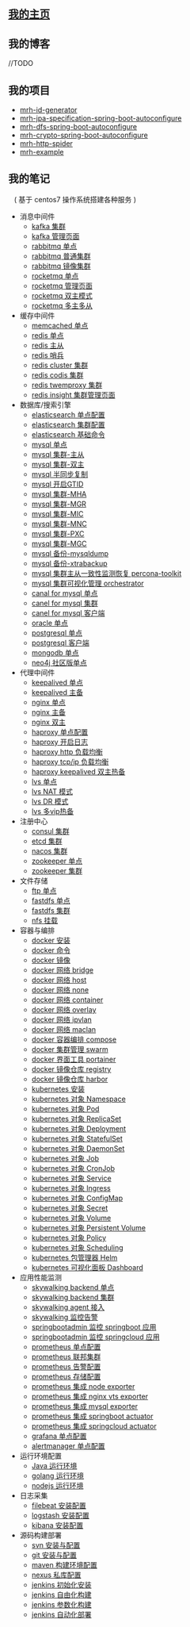 
## [我的主页](https://zfhlm.github.io)

## 我的博客

  //TODO

## 我的项目

  * [mrh-id-generator](https://github.com/zfhlm/mrh-id-generator)
  * [mrh-jpa-specification-spring-boot-autoconfigure](https://github.com/zfhlm/mrh-jpa-specification-spring-boot-autoconfigure)
  * [mrh-dfs-spring-boot-autoconfigure](https://github.com/zfhlm/mrh-dfs-spring-boot-autoconfigure)
  * [mrh-crypto-spring-boot-autoconfigure](https://github.com/zfhlm/mrh-crypto-spring-boot-autoconfigure)
  * [mrh-http-spider](https://github.com/zfhlm/mrh-http-spider)
  * [mrh-example](https://github.com/zfhlm/mrh-example)

## 我的笔记

&nbsp;&nbsp; ( 基于 centos7 操作系统搭建各种服务 )

  * 消息中间件
    * [kafka 集群](https://github.com/zfhlm/zfhlm.github.io/blob/main/document/mq/kafka/Part1%20%E9%9B%86%E7%BE%A4%E9%85%8D%E7%BD%AE.md)
    * [kafka 管理页面](https://github.com/zfhlm/zfhlm.github.io/blob/main/document/mq/kafka/Part2%20%E7%95%8C%E9%9D%A2%E5%8C%96%E7%AE%A1%E7%90%86cmak.md)
    * [rabbitmq 单点](https://github.com/zfhlm/zfhlm.github.io/blob/main/document/mq/rabbitmq/Part1%20%E5%8D%95%E7%82%B9%E9%85%8D%E7%BD%AE.md)
    * [rabbitmq 普通集群](https://github.com/zfhlm/zfhlm.github.io/blob/main/document/mq/rabbitmq/Part2%20%E6%99%AE%E9%80%9A%E9%9B%86%E7%BE%A4.md)
    * [rabbitmq 镜像集群](https://github.com/zfhlm/zfhlm.github.io/blob/main/document/mq/rabbitmq/Part3%20%E9%95%9C%E5%83%8F%E9%9B%86%E7%BE%A4.md)
    * [rocketmq 单点](https://github.com/zfhlm/zfhlm.github.io/blob/main/document/mq/rocketmq/Part1%20%E5%8D%95%E7%82%B9%E9%85%8D%E7%BD%AE.md)
    * [rocketmq 管理页面](https://github.com/zfhlm/zfhlm.github.io/blob/main/document/mq/rocketmq/Part2%20%E6%8E%A7%E5%88%B6%E5%8F%B0%E7%95%8C%E9%9D%A2.md)
    * [rocketmq 双主模式](https://github.com/zfhlm/zfhlm.github.io/blob/main/document/mq/rocketmq/Part3%20%E9%9B%86%E7%BE%A4%E4%B9%8B%E5%8F%8C%E4%B8%BB%E6%A8%A1%E5%BC%8F.md)
    * [rocketmq 多主多从](https://github.com/zfhlm/zfhlm.github.io/blob/main/document/mq/rocketmq/Part4%20%E9%9B%86%E7%BE%A4%E4%B9%8B%E5%A4%9A%E4%B8%BB%E5%A4%9A%E4%BB%8E.md)
  * 缓存中间件
    * [memcached 单点](https://github.com/zfhlm/zfhlm.github.io/blob/main/document/cache/memcached/Part1%20%E5%8D%95%E7%82%B9%E9%85%8D%E7%BD%AE.md)
    * [redis 单点](https://github.com/zfhlm/zfhlm.github.io/blob/main/document/cache/redis/Part1%20%E5%8D%95%E7%82%B9%E9%85%8D%E7%BD%AE.md)
    * [redis 主从](https://github.com/zfhlm/zfhlm.github.io/blob/main/document/cache/redis/Part2%20%E9%9B%86%E7%BE%A4%E4%B9%8B%E4%B8%BB%E4%BB%8E%E5%A4%8D%E5%88%B6.md)
    * [redis 哨兵](https://github.com/zfhlm/zfhlm.github.io/blob/main/document/cache/redis/Part3%20%E9%9B%86%E7%BE%A4%E4%B9%8B%E5%93%A8%E5%85%B5%E6%A8%A1%E5%BC%8F.md)
    * [redis cluster 集群](https://github.com/zfhlm/zfhlm.github.io/blob/main/document/cache/redis/Part4%20%E9%9B%86%E7%BE%A4%E4%B9%8BRedis-Cluster.md)
    * [redis codis 集群](https://github.com/zfhlm/zfhlm.github.io/blob/main/document/cache/redis/Part5%20%E9%9B%86%E7%BE%A4%E4%B9%8BCodis.md)
    * [redis twemproxy 集群](https://github.com/zfhlm/zfhlm.github.io/blob/main/document/cache/redis/Part6%20%E9%9B%86%E7%BE%A4%E4%B9%8BTwemproxy.md)
    * [redis insight 集群管理页面](https://github.com/zfhlm/zfhlm.github.io/blob/main/document/cache/redis/Part7%20%E9%9B%86%E7%BE%A4%E7%AE%A1%E7%90%86%E5%B7%A5%E5%85%B7redisinsight.md)
  * 数据库/搜索引擎
    * [elasticsearch 单点配置](https://github.com/zfhlm/zfhlm.github.io/blob/main/document/storage/elastic/Part1%20%E5%8D%95%E7%82%B9%E9%85%8D%E7%BD%AEelasticsearch.md)
    * [elasticsearch 集群配置](https://github.com/zfhlm/zfhlm.github.io/blob/main/document/storage/elastic/Part2%20%E9%9B%86%E7%BE%A4%E9%85%8D%E7%BD%AEelasticsearch.md)
    * [elasticsearch 基础命令](https://github.com/zfhlm/zfhlm.github.io/blob/main/document/storage/elastic/Part3%20%E5%9F%BA%E6%9C%AC%E6%93%8D%E4%BD%9Celasticsearch.md)
    * [mysql 单点](https://github.com/zfhlm/zfhlm.github.io/blob/main/document/storage/mysql/Part01%20%E5%8D%95%E7%82%B9%E9%85%8D%E7%BD%AE.md)
    * [mysql 集群-主从](https://github.com/zfhlm/zfhlm.github.io/blob/main/document/storage/mysql/Part02%20%E9%9B%86%E7%BE%A4%E5%9F%BA%E7%A1%80%E4%B8%BB%E4%BB%8E%E6%A8%A1%E5%BC%8F.md)
    * [mysql 集群-双主](https://github.com/zfhlm/zfhlm.github.io/blob/main/document/storage/mysql/Part03%20%E9%9B%86%E7%BE%A4%E5%9F%BA%E7%A1%80%E5%8F%8C%E4%B8%BB%E6%A8%A1%E5%BC%8F.md)
    * [mysql 半同步复制](https://github.com/zfhlm/zfhlm.github.io/blob/main/document/storage/mysql/Part04%20%E9%9B%86%E7%BE%A4%E5%9F%BA%E7%A1%80%E5%BC%82%E6%AD%A5%E5%92%8C%E5%8D%8A%E5%90%8C%E6%AD%A5%E5%A4%8D%E5%88%B6.md)
    * [mysql 开启GTID](https://github.com/zfhlm/zfhlm.github.io/blob/main/document/storage/mysql/Part05%20%E9%9B%86%E7%BE%A4%E5%9F%BA%E7%A1%80binlog%E5%81%8F%E7%A7%BB%E9%87%8F%E5%92%8CGTID.md)
    * [mysql 集群-MHA](https://github.com/zfhlm/zfhlm.github.io/blob/main/document/storage/mysql/Part06%20%E9%9B%86%E7%BE%A4%E6%96%B9%E6%A1%88%E4%B8%BB%E4%BB%8EMHA.md)
    * [mysql 集群-MGR](https://github.com/zfhlm/zfhlm.github.io/blob/main/document/storage/mysql/Part07%20%E9%9B%86%E7%BE%A4%E6%96%B9%E6%A1%88%E4%B8%BB%E4%BB%8EMGR.md)
    * [mysql 集群-MIC](https://github.com/zfhlm/zfhlm.github.io/blob/main/document/storage/mysql/Part08%20%E9%9B%86%E7%BE%A4%E6%96%B9%E6%A1%88%E4%B8%BB%E4%BB%8EMIC.md)
    * [mysql 集群-MNC](https://github.com/zfhlm/zfhlm.github.io/blob/main/document/storage/mysql/Part09%20%E9%9B%86%E7%BE%A4%E6%96%B9%E6%A1%88%E5%88%86%E5%B8%83%E5%BC%8F%E6%9E%B6%E6%9E%84MNC.md)
    * [mysql 集群-PXC](https://github.com/zfhlm/zfhlm.github.io/blob/main/document/storage/mysql/Part10%20%E9%9B%86%E7%BE%A4%E6%96%B9%E6%A1%88%E5%A4%9A%E4%B8%BBPXC.md)
    * [mysql 集群-MGC](https://github.com/zfhlm/zfhlm.github.io/blob/main/document/storage/mysql/Part11%20%E9%9B%86%E7%BE%A4%E6%96%B9%E6%A1%88%E5%A4%9A%E4%B8%BBMGC.md)
    * [mysql 备份-mysqldump](https://github.com/zfhlm/zfhlm.github.io/blob/main/document/storage/mysql/Part12%20%E5%A4%87%E4%BB%BD%E4%B9%8Bmysqldump.md)
    * [mysql 备份-xtrabackup](https://github.com/zfhlm/zfhlm.github.io/blob/main/document/storage/mysql/Part13%20%E5%A4%87%E4%BB%BD%E4%B9%8Bxtrabackup.md)
    * [mysql 集群主从一致性监测恢复 percona-toolkit](#)
    * [mysql 集群可视化管理 orchestrator](#)
    * [canal for mysql 单点](https://github.com/zfhlm/zfhlm.github.io/blob/main/document/storage/canal/Part1%20%E5%8D%95%E7%82%B9%E9%85%8D%E7%BD%AEcanal.md)
    * [canel for mysql 集群](https://github.com/zfhlm/zfhlm.github.io/blob/main/document/storage/canal/Part2%20%E9%9B%86%E7%BE%A4%E9%85%8D%E7%BD%AEcanal.md)
    * [canel for mysql 客户端](https://github.com/zfhlm/zfhlm.github.io/blob/main/document/storage/canal/Part3%20%E5%AE%A2%E6%88%B7%E7%AB%AF%E8%BF%9E%E6%8E%A5canal.md)
    * [oracle 单点](https://github.com/zfhlm/zfhlm.github.io/blob/main/document/storage/oracle/Part1%20%E5%AE%89%E8%A3%85oracle.md)
    * [postgresql 单点](https://github.com/zfhlm/zfhlm.github.io/blob/main/document/storage/postgresql/Part01%20%E5%8D%95%E7%82%B9%E9%85%8D%E7%BD%AE.md)
    * [postgresql 客户端](https://github.com/zfhlm/zfhlm.github.io/blob/main/document/storage/postgresql/Part02%20%E5%AE%A2%E6%88%B7%E7%AB%AF%E5%B7%A5%E5%85%B7.md)
    * [mongodb 单点](https://github.com/zfhlm/zfhlm.github.io/blob/main/document/storage/mongodb/Part1%20%E5%8D%95%E7%82%B9%E5%AE%89%E8%A3%85mongodb.md)
    * [neo4j 社区版单点](https://github.com/zfhlm/zfhlm.github.io/blob/main/document/storage/neo4j/Part1%20%E5%AE%89%E8%A3%85%E7%A4%BE%E5%8C%BA%E7%89%88neo4j.md)
  * 代理中间件
    * [keepalived 单点](https://github.com/zfhlm/zfhlm.github.io/blob/main/document/proxy/keepalived/Part1%20%E5%8D%95%E7%82%B9%E9%85%8D%E7%BD%AE.md)
    * [keepalived 主备](https://github.com/zfhlm/zfhlm.github.io/blob/main/document/proxy/keepalived/Part2%20%E4%B8%BB%E5%A4%87%E9%85%8D%E7%BD%AE.md)
    * [nginx 单点](https://github.com/zfhlm/zfhlm.github.io/blob/main/document/proxy/nginx/Part1%20%E5%8D%95%E7%82%B9%E9%85%8D%E7%BD%AE.md)
    * [nginx 主备](https://github.com/zfhlm/zfhlm.github.io/blob/main/document/proxy/nginx/Part2%20%E4%B8%BB%E5%A4%87%E6%A8%A1%E5%BC%8F(keepalived).md)
    * [nginx 双主](https://github.com/zfhlm/zfhlm.github.io/blob/main/document/proxy/nginx/Part3%20%E5%8F%8C%E4%B8%BB%E6%A8%A1%E5%BC%8F(keepalived).md)
    * [haproxy 单点配置](https://github.com/zfhlm/zfhlm.github.io/blob/main/document/proxy/haproxy/Part1%20%E5%8D%95%E7%82%B9%E9%85%8D%E7%BD%AE.md)
    * [haproxy 开启日志](https://github.com/zfhlm/zfhlm.github.io/blob/main/document/proxy/haproxy/Part2%20%E5%BC%80%E5%90%AF%E6%97%A5%E5%BF%97.md)
    * [haproxy http 负载均衡](https://github.com/zfhlm/zfhlm.github.io/blob/main/document/proxy/haproxy/Part3%20%E4%B8%83%E5%B1%82http%E8%B4%9F%E8%BD%BD%E5%9D%87%E8%A1%A1.md)
    * [haproxy tcp/ip 负载均衡](https://github.com/zfhlm/zfhlm.github.io/blob/main/document/proxy/haproxy/Part4%20%E5%9B%9B%E5%B1%82tcp%E8%B4%9F%E8%BD%BD%E5%9D%87%E8%A1%A1.md)
    * [haproxy keepalived 双主热备](https://github.com/zfhlm/zfhlm.github.io/blob/main/document/proxy/haproxy/Part5%20%E5%8F%8C%E4%B8%BB%E7%83%AD%E5%A4%87(keepalived).md)
    * [lvs 单点](https://github.com/zfhlm/zfhlm.github.io/blob/main/document/proxy/lvs/Part1%20%E5%8D%95%E7%82%B9%E9%85%8D%E7%BD%AE.md)
    * [lvs NAT 模式](https://github.com/zfhlm/zfhlm.github.io/blob/main/document/proxy/lvs/Part2%20NAT%E6%A8%A1%E5%BC%8F.md)
    * [lvs DR 模式](https://github.com/zfhlm/zfhlm.github.io/blob/main/document/proxy/lvs/Part3%20DR%E6%A8%A1%E5%BC%8F.md)
    * [lvs 多vip热备](https://github.com/zfhlm/zfhlm.github.io/blob/main/document/proxy/lvs/Part4%20%E5%A4%9AVIP%E7%83%AD%E5%A4%87(keepalived).md)
  * 注册中心
    * [consul 集群](https://github.com/zfhlm/zfhlm.github.io/blob/main/document/registry/consul/Part1%20%E6%90%AD%E5%BB%BAconsul%E9%9B%86%E7%BE%A4.md)
    * [etcd 集群](https://github.com/zfhlm/zfhlm.github.io/blob/main/document/registry/etcd/Part1%20%E6%90%AD%E5%BB%BAetcd%E9%9B%86%E7%BE%A4.md)
    * [nacos 集群](https://github.com/zfhlm/zfhlm.github.io/blob/main/document/registry/nacos/Part1%20%E5%AE%89%E8%A3%85nacos.md)
    * [zookeeper 单点](https://github.com/zfhlm/zfhlm.github.io/blob/main/document/registry/zookeeper/Part1%20%E5%8D%95%E7%82%B9%E9%85%8D%E7%BD%AE.md)
    * [zookeeper 集群](https://github.com/zfhlm/zfhlm.github.io/blob/main/document/registry/zookeeper/Part2%20%E9%9B%86%E7%BE%A4%E9%85%8D%E7%BD%AE.md)
  * 文件存储
    * [ftp 单点](https://github.com/zfhlm/zfhlm.github.io/blob/main/document/fs/ftp/Part1%20%E5%AE%89%E8%A3%85ftp.md)
    * [fastdfs 单点](https://github.com/zfhlm/zfhlm.github.io/blob/main/document/fs/fastdfs/Part1%20%E5%8D%95%E7%82%B9%E9%85%8D%E7%BD%AE.md)
    * [fastdfs 集群](https://github.com/zfhlm/zfhlm.github.io/blob/main/document/fs/fastdfs/Part2%20%E9%9B%86%E7%BE%A4%E9%85%8D%E7%BD%AE.md)
    * [nfs 挂载](https://github.com/zfhlm/zfhlm.github.io/blob/main/document/fs/nfs/Part1%20%E7%BD%91%E7%BB%9C%E6%96%87%E4%BB%B6%E7%B3%BB%E7%BB%9Fnfs.md)
  * 容器与编排
    * [docker 安装](https://github.com/zfhlm/zfhlm.github.io/blob/main/document/container/docker/Part01%20docker%E5%AE%89%E8%A3%85.md)
    * [docker 命令](https://github.com/zfhlm/zfhlm.github.io/blob/main/document/container/docker/Part02%20docker%E5%91%BD%E4%BB%A4.md)
    * [docker 镜像](https://github.com/zfhlm/zfhlm.github.io/blob/main/document/container/docker/Part04%20docker%E9%95%9C%E5%83%8F.md)
    * [docker 网络 bridge](https://github.com/zfhlm/zfhlm.github.io/blob/main/document/container/docker/Part05%20bridge%20networks.md)
    * [docker 网络 host](https://github.com/zfhlm/zfhlm.github.io/blob/main/document/container/docker/Part06%20host%20networks.md)
    * [docker 网络 none](https://github.com/zfhlm/zfhlm.github.io/blob/main/document/container/docker/Part07%20none%20networks.md)
    * [docker 网络 container](https://github.com/zfhlm/zfhlm.github.io/blob/main/document/container/docker/Part08%20container%20networks.md)
    * [docker 网络 overlay](https://github.com/zfhlm/zfhlm.github.io/blob/main/document/container/docker/Part09%20overlay%20networks.md)
    * [docker 网络 ipvlan](https://github.com/zfhlm/zfhlm.github.io/blob/main/document/container/docker/Part10%20ipvlan%20networks.md)
    * [docker 网络 maclan](https://github.com/zfhlm/zfhlm.github.io/blob/main/document/container/docker/Part11%20macvlan%20networks.md)
    * [docker 容器编排 compose](https://github.com/zfhlm/zfhlm.github.io/blob/main/document/container/docker/Part12%20docker%20compose.md)
    * [docker 集群管理 swarm](https://github.com/zfhlm/zfhlm.github.io/blob/main/document/container/docker/Part13%20docker%20swarm.md)
    * [docker 界面工具 portainer](https://github.com/zfhlm/zfhlm.github.io/blob/main/document/container/docker/Part14%20CE%20Portainer.md)
    * [docker 镜像仓库 registry](https://github.com/zfhlm/zfhlm.github.io/blob/main/document/container/docker/Part03%20registry%E5%AE%89%E8%A3%85.md)
    * [docker 镜像仓库 harbor](https://github.com/zfhlm/zfhlm.github.io/blob/main/document/container/docker/Part15%20harbor%E5%AE%89%E8%A3%85.md)
    * [kubernetes 安装](https://github.com/zfhlm/zfhlm.github.io/blob/main/document/container/k8s/Part01%20kubernetes%20%E5%AE%89%E8%A3%85.md)
    * [kubernetes 对象 Namespace](https://github.com/zfhlm/zfhlm.github.io/blob/main/document/container/k8s/Part02%20kubernetes%20Namespace.md)
    * [kubernetes 对象 Pod](https://github.com/zfhlm/zfhlm.github.io/blob/main/document/container/k8s/Part03%20kubernetes%20Pod.md)
    * [kubernetes 对象 ReplicaSet](https://github.com/zfhlm/zfhlm.github.io/blob/main/document/container/k8s/Part04%20kubernetes%20ReplicaSet.md)
    * [kubernetes 对象 Deployment](https://github.com/zfhlm/zfhlm.github.io/blob/main/document/container/k8s/Part05%20kubernetes%20Deployment.md)
    * [kubernetes 对象 StatefulSet](https://github.com/zfhlm/zfhlm.github.io/blob/main/document/container/k8s/Part06%20kubernetes%20StatefulSet.md)
    * [kubernetes 对象 DaemonSet](https://github.com/zfhlm/zfhlm.github.io/blob/main/document/container/k8s/Part07%20kubernetes%20DaemonSet.md)
    * [kubernetes 对象 Job](https://github.com/zfhlm/zfhlm.github.io/blob/main/document/container/k8s/Part08%20kubernetes%20Job.md)
    * [kubernetes 对象 CronJob](https://github.com/zfhlm/zfhlm.github.io/blob/main/document/container/k8s/Part09%20kubernetes%20CronJob.md)
    * [kubernetes 对象 Service](https://github.com/zfhlm/zfhlm.github.io/blob/main/document/container/k8s/Part10%20kubernetes%20Service.md)
    * [kubernetes 对象 Ingress](https://github.com/zfhlm/zfhlm.github.io/blob/main/document/container/k8s/Part11%20kubernetes%20Ingress.md)
    * [kubernetes 对象 ConfigMap](https://github.com/zfhlm/zfhlm.github.io/blob/main/document/container/k8s/Part12%20kubernetes%20ConfigMap.md)
    * [kubernetes 对象 Secret](https://github.com/zfhlm/zfhlm.github.io/blob/main/document/container/k8s/Part13%20kubernetes%20Secret.md)
    * [kubernetes 对象 Volume](https://github.com/zfhlm/zfhlm.github.io/blob/main/document/container/k8s/Part14%20kubernetes%20Volume.md)
    * [kubernetes 对象 Persistent Volume](https://github.com/zfhlm/zfhlm.github.io/blob/main/document/container/k8s/Part15%20kubernetes%20Persistent%20Volume.md)
    * [kubernetes 对象 Policy](https://github.com/zfhlm/zfhlm.github.io/blob/main/document/container/k8s/Part16%20kubernetes%20Policy.md)
    * [kubernetes 对象 Scheduling](https://github.com/zfhlm/zfhlm.github.io/blob/main/document/container/k8s/Part17%20kubernetes%20Scheduling.md)
    * [kubernetes 包管理器 Helm](https://github.com/zfhlm/zfhlm.github.io/blob/main/document/container/k8s/Part18%20kubernetes%20Helm.md)
    * [kubernetes 可视化面板 Dashboard](https://github.com/zfhlm/zfhlm.github.io/blob/main/document/container/k8s/Part19%20kubernetes%20Dashboard.md)
  * 应用性能监测
    * [skywalking backend 单点](https://github.com/zfhlm/zfhlm.github.io/blob/main/document/apm/skywalking/Part1%20%E5%8D%95%E7%82%B9backend%E9%85%8D%E7%BD%AE.md)
    * [skywalking backend 集群](https://github.com/zfhlm/zfhlm.github.io/blob/main/document/apm/skywalking/Part2%20%E9%9B%86%E7%BE%A4backend%E9%85%8D%E7%BD%AE.md)
    * [skywalking agent 接入](https://github.com/zfhlm/zfhlm.github.io/blob/main/document/apm/skywalking/Part3%20%E5%BA%94%E7%94%A8agent%E9%85%8D%E7%BD%AE.md)
    * [skywalking 监控告警](https://github.com/zfhlm/zfhlm.github.io/blob/main/document/apm/skywalking/Part4%20%E7%9B%91%E6%8E%A7%E5%91%8A%E8%AD%A6%E9%85%8D%E7%BD%AE.md)
    * [springbootadmin 监控 springboot 应用](https://github.com/zfhlm/zfhlm.github.io/blob/main/document/apm/springbootadmin/Part1%20%E7%9B%91%E6%8E%A7%20springboot%20%E6%9C%8D%E5%8A%A1.md)
    * [springbootadmin 监控 springcloud 应用](https://github.com/zfhlm/zfhlm.github.io/blob/main/document/apm/springbootadmin/Part2%20%E7%9B%91%E6%8E%A7%20springcloud%20%E6%9C%8D%E5%8A%A1.md)
    * [prometheus 单点配置](https://github.com/zfhlm/zfhlm.github.io/blob/main/document/apm/prometheus/Part1%20%E5%8D%95%E7%82%B9%E9%85%8D%E7%BD%AEprometheus.md)
    * [prometheus 联邦集群](https://github.com/zfhlm/zfhlm.github.io/blob/main/document/apm/prometheus/Part2%20%E8%81%94%E9%82%A6%E9%9B%86%E7%BE%A4prometheus.md)
    * [prometheus 告警配置](https://github.com/zfhlm/zfhlm.github.io/blob/main/document/apm/prometheus/Part3%20%E5%91%8A%E8%AD%A6%E9%85%8D%E7%BD%AEprometheus.md)
    * [prometheus 存储配置](https://github.com/zfhlm/zfhlm.github.io/blob/main/document/apm/prometheus/Part4%20%E5%AD%98%E5%82%A8%E9%85%8D%E7%BD%AEprometheus.md)
    * [prometheus 集成 node exporter](https://github.com/zfhlm/zfhlm.github.io/blob/main/document/apm/prometheus/Part5%20%E9%9B%86%E6%88%90node%20exporter.md)
    * [prometheus 集成 nginx vts exporter](https://github.com/zfhlm/zfhlm.github.io/blob/main/document/apm/prometheus/Part6%20%E9%9B%86%E6%88%90nginx%20vts%20exporter.md)
    * [prometheus 集成 mysql exporter](https://github.com/zfhlm/zfhlm.github.io/blob/main/document/apm/prometheus/Part7%20%E9%9B%86%E6%88%90mysql%20exporter.md)
    * [prometheus 集成 springboot actuator](https://github.com/zfhlm/zfhlm.github.io/blob/main/document/apm/prometheus/Part8%20%E9%9B%86%E6%88%90springboot.md)
    * [prometheus 集成 springcloud actuator](https://github.com/zfhlm/zfhlm.github.io/blob/main/document/apm/prometheus/Part9%20%E9%9B%86%E6%88%90springcloud.md)
    * [grafana 单点配置](https://github.com/zfhlm/zfhlm.github.io/blob/main/document/apm/grafana/Part1%20%E5%8D%95%E7%82%B9%E9%85%8D%E7%BD%AEgrafana.md)
    * [alertmanager 单点配置](https://github.com/zfhlm/zfhlm.github.io/blob/main/document/apm/alertmanager/Part1%20%E5%8D%95%E7%82%B9%E9%85%8D%E7%BD%AEalertmanager.md)
  * 运行环境配置
    * [Java 运行环境](https://github.com/zfhlm/zfhlm.github.io/blob/main/document/env/Part1%20Java%E8%BF%90%E8%A1%8C%E7%8E%AF%E5%A2%83%E9%85%8D%E7%BD%AE.md)
    * [golang 运行环境](https://github.com/zfhlm/zfhlm.github.io/blob/main/document/env/Part2%20golang%E8%BF%90%E8%A1%8C%E7%8E%AF%E5%A2%83%E9%85%8D%E7%BD%AE.md)
    * [nodejs 运行环境](https://github.com/zfhlm/zfhlm.github.io/blob/main/document/env/Part3%20nodejs%E8%BF%90%E8%A1%8C%E7%8E%AF%E5%A2%83%E9%85%8D%E7%BD%AE.md)
  * 日志采集
    * [filebeat 安装配置](https://github.com/zfhlm/zfhlm.github.io/blob/main/document/storage/elastic/Part5%20%E5%AE%89%E8%A3%85%E9%85%8D%E7%BD%AEfilebeat.md)
    * [logstash 安装配置](https://github.com/zfhlm/zfhlm.github.io/blob/main/document/storage/elastic/Part6%20%E5%AE%89%E8%A3%85%E9%85%8D%E7%BD%AElogstash.md)
    * [kibana 安装配置](https://github.com/zfhlm/zfhlm.github.io/blob/main/document/storage/elastic/Part4%20%E5%AE%89%E8%A3%85%E9%85%8D%E7%BD%AEkibana.md)
  * 源码构建部署
    * [svn 安装与配置](https://github.com/zfhlm/zfhlm.github.io/blob/main/document/cicd/svn/Part1%20%E5%AE%89%E8%A3%85svn.md)
    * [git 安装与配置](https://github.com/zfhlm/zfhlm.github.io/blob/main/document/cicd/git/Part1%20%E5%AE%89%E8%A3%85git.md)
    * [maven 构建环境配置](https://github.com/zfhlm/zfhlm.github.io/blob/main/document/cicd/maven/Part1%20%E9%85%8D%E7%BD%AEmaven%E6%9E%84%E5%BB%BA%E7%8E%AF%E5%A2%83.md)
    * [nexus 私库配置](https://github.com/zfhlm/zfhlm.github.io/blob/main/document/cicd/maven/Part2%20%E5%AE%89%E8%A3%85maven%E7%A7%81%E5%BA%93nexus.md)
    * [jenkins 初始化安装](https://github.com/zfhlm/zfhlm.github.io/blob/main/document/cicd/jenkins/Part1%20%E5%88%9D%E5%A7%8B%E5%8C%96.md)
    * [jenkins 自由化构建](https://github.com/zfhlm/zfhlm.github.io/blob/main/document/cicd/jenkins/Part2%20%E8%87%AA%E7%94%B1%E5%8C%96%E6%9E%84%E5%BB%BA.md)
    * [jenkins 参数化构建](https://github.com/zfhlm/zfhlm.github.io/blob/main/document/cicd/jenkins/Part3%20%E5%8F%82%E6%95%B0%E5%8C%96%E6%9E%84%E5%BB%BA.md)
    * [jenkins 自动化部署](https://github.com/zfhlm/zfhlm.github.io/blob/main/document/cicd/jenkins/Part4%20%E8%87%AA%E5%8A%A8%E5%8C%96%E9%83%A8%E7%BD%B2.md)
